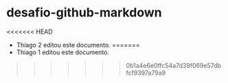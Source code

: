 # desafio-github-markdown

<<<<<<< HEAD
- Thiago 2 editou este documento.
=======
- Thiago 1 editou este documento.
>>>>>>> 0b1a4e6e0ffc54a7d39f069e57dbfcf9397a79a9
